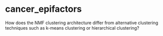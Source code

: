 # cancer_epifactors
 How does the NMF clustering architecture differ from alternative clustering techniques such as k-means clustering or hierarchical clustering? 
